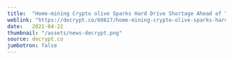 ```yaml
---
title:  "Home-mining Crypto olive Sparks Hard Drive Shortage Ahead of Trading Debut"
weblink: "https://decrypt.co/68617/home-mining-crypto-olive-sparks-hard-drive-shortage-ahead-of-trading-debut"
date:   2021-04-22
thumbnail: "/assets/news-decrypt.png"
source: decrypt.co
jumbotron: false
---
```


